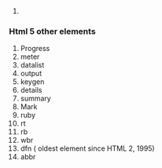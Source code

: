 ### 

### 

1. ### 


### Html 5 other elements

1. Progress
2. meter
3. datalist
4. output
5. keygen
6. details
7. summary
8. Mark
9. ruby
10. rt
11. rb
12. wbr
13. dfn \( oldest element since HTML 2, 1995\)
14. abbr

### 

